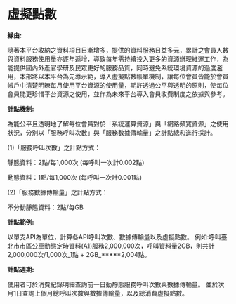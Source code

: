 # 虛擬點數

**緣由:** 

隨著本平台收納之資料項目日漸增多，提供的資料服務日益多元，累計之會員人數與資料服務使用量亦逐年遞增，導致每年需持續投入更多的資源辦理維運工作，為能提供國內外產官學研及民眾更好的服務品質，同時避免系統環境資源的過度濫用，本部將以本平台為先導示範，導入虛擬點數帳單機制，讓每位會員皆能於會員帳戶中清楚明暸每月使用平台資源的使用量，期許透過公平與透明的原則，使每位會員能更珍惜平台資源之使用，並作為未來平台導入會員收費制度之依據與參考。

**計點機制:** 

為能公平且透明地了解每位會員對於「系統運算資源」與「網路頻寬資源」之使用狀況，分別以「服務呼叫次數」與「服務數據傳輸量」之計點總和進行採計。

\(1\)「服務呼叫次數」之計點方式： 

靜態資料：2點/每1,000次 \(每呼叫一次計0.002點\) 

動態資料：1點/每1,000次 \(每呼叫一次計0.001點\)

\(2\)「服務數據傳輸量」之計點方式： 

不分動靜態資料：2點/每GB

**計點範例:** 

以單支API為單位，計算各API呼叫次數、數據傳輸量以及虛擬點數。 例如:呼叫臺北市市區公車動態定時資料\(A1\)服務2,000,000次，呼叫資料量2GB，則共計2,000,000次/1,000次_1點 + 2GB_**\***2,004點。

**計點週期:** 

使用者可於消費紀錄明細查詢前一日動靜態服務呼叫次數與數據傳輸量。 並於次月1日查詢上個月總呼叫次數與數據傳輸量，以及總消費虛擬點數。

